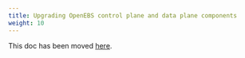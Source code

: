 ```yaml
---
title: Upgrading OpenEBS control plane and data plane components
weight: 10
---
```


This doc has been moved [here](update-openebs.md).

